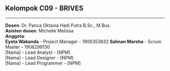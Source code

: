 ## Kelompok C09 - BRIVES
- - -
**Dosen**: Dr. Panca Oktavia Hadi Putra B.Sc., M.Bus.  
**Asisten dosen**: Michelle Melissa  
**Anggota**:  
**Eyota Wakanda** - Project Manager - 1906353832
**Salman Marsha** - Scrum Master - 1906299130  
[Nama] - Lead Analyst - [NPM]  
[Nama] - Lead Designer - [NPM]  
[Nama] - Lead Programmer - [NPM]  